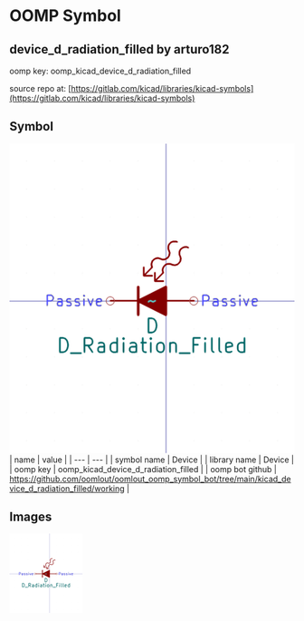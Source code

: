 # OOMP Symbol  
## device_d_radiation_filled  by arturo182  
  
oomp key: oomp_kicad_device_d_radiation_filled  
  
source repo at: [https://gitlab.com/kicad/libraries/kicad-symbols](https://gitlab.com/kicad/libraries/kicad-symbols)  
## Symbol  
  
[![working.png](working_600.png)](working.png)  
| name | value | 
| --- | --- | 
| symbol name | Device | 
| library name | Device | 
| oomp key | oomp_kicad_device_d_radiation_filled | 
| oomp bot github | https://github.com/oomlout/oomlout_oomp_symbol_bot/tree/main/kicad_device_d_radiation_filled/working | 
## Images  
  
[![working.png](working_140.png)](working.png)  
